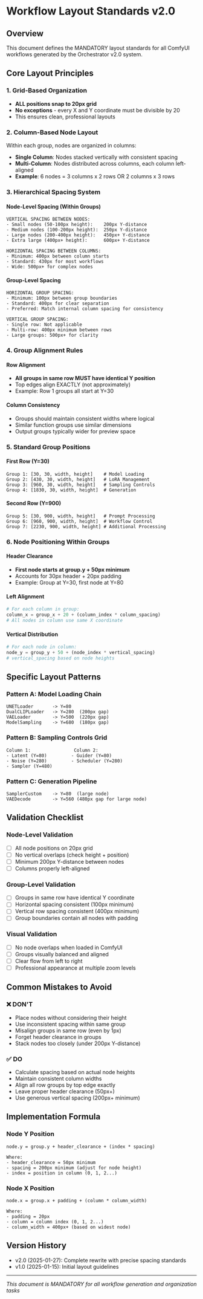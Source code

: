 # Workflow Layout Standards v2.0

## Overview
This document defines the MANDATORY layout standards for all ComfyUI workflows generated by the Orchestrator v2.0 system.

## Core Layout Principles

### 1. Grid-Based Organization
- **ALL positions snap to 20px grid**
- **No exceptions** - every X and Y coordinate must be divisible by 20
- This ensures clean, professional layouts

### 2. Column-Based Node Layout
Within each group, nodes are organized in columns:
- **Single Column**: Nodes stacked vertically with consistent spacing
- **Multi-Column**: Nodes distributed across columns, each column left-aligned
- **Example**: 6 nodes = 3 columns x 2 rows OR 2 columns x 3 rows

### 3. Hierarchical Spacing System

#### Node-Level Spacing (Within Groups)
```
VERTICAL SPACING BETWEEN NODES:
- Small nodes (50-100px height):    200px Y-distance
- Medium nodes (100-200px height):  250px Y-distance  
- Large nodes (200-400px height):   450px+ Y-distance
- Extra large (400px+ height):      600px+ Y-distance

HORIZONTAL SPACING BETWEEN COLUMNS:
- Minimum: 400px between column starts
- Standard: 430px for most workflows
- Wide: 500px+ for complex nodes
```

#### Group-Level Spacing
```
HORIZONTAL GROUP SPACING:
- Minimum: 100px between group boundaries
- Standard: 400px for clear separation
- Preferred: Match internal column spacing for consistency

VERTICAL GROUP SPACING:
- Single row: Not applicable
- Multi-row: 400px minimum between rows
- Large groups: 500px+ for clarity
```

### 4. Group Alignment Rules

#### Row Alignment
- **All groups in same row MUST have identical Y position**
- Top edges align EXACTLY (not approximately)
- Example: Row 1 groups all start at Y=30

#### Column Consistency
- Groups should maintain consistent widths where logical
- Similar function groups use similar dimensions
- Output groups typically wider for preview space

### 5. Standard Group Positions

#### First Row (Y=30)
```
Group 1: [30, 30, width, height]    # Model Loading
Group 2: [430, 30, width, height]   # LoRA Management  
Group 3: [960, 30, width, height]   # Sampling Controls
Group 4: [1830, 30, width, height]  # Generation
```

#### Second Row (Y=900)
```
Group 5: [30, 900, width, height]   # Prompt Processing
Group 6: [960, 900, width, height]  # Workflow Control
Group 7: [2230, 900, width, height] # Additional Processing
```

### 6. Node Positioning Within Groups

#### Header Clearance
- **First node starts at group.y + 50px minimum**
- Accounts for 30px header + 20px padding
- Example: Group at Y=30, first node at Y=80

#### Left Alignment
```python
# For each column in group:
column_x = group_x + 20 + (column_index * column_spacing)
# All nodes in column use same X coordinate
```

#### Vertical Distribution
```python
# For each node in column:
node_y = group_y + 50 + (node_index * vertical_spacing)
# vertical_spacing based on node heights
```

## Specific Layout Patterns

### Pattern A: Model Loading Chain
```
UNETLoader       -> Y=80
DualCLIPLoader   -> Y=280  (200px gap)
VAELoader        -> Y=500  (220px gap)
ModelSampling    -> Y=680  (180px gap)
```

### Pattern B: Sampling Controls Grid
```
Column 1:                Column 2:
- Latent (Y=80)         - Guider (Y=80)
- Noise (Y=280)         - Scheduler (Y=280)
- Sampler (Y=480)
```

### Pattern C: Generation Pipeline
```
SamplerCustom    -> Y=80  (large node)
VAEDecode        -> Y=560 (480px gap for large node)
```

## Validation Checklist

### Node-Level Validation
- [ ] All node positions on 20px grid
- [ ] No vertical overlaps (check height + position)
- [ ] Minimum 200px Y-distance between nodes
- [ ] Columns properly left-aligned

### Group-Level Validation  
- [ ] Groups in same row have identical Y coordinate
- [ ] Horizontal spacing consistent (100px minimum)
- [ ] Vertical row spacing consistent (400px minimum)
- [ ] Group boundaries contain all nodes with padding

### Visual Validation
- [ ] No node overlaps when loaded in ComfyUI
- [ ] Groups visually balanced and aligned
- [ ] Clear flow from left to right
- [ ] Professional appearance at multiple zoom levels

## Common Mistakes to Avoid

### ❌ DON'T
- Place nodes without considering their height
- Use inconsistent spacing within same group
- Misalign groups in same row (even by 1px)
- Forget header clearance in groups
- Stack nodes too closely (under 200px Y-distance)

### ✅ DO
- Calculate spacing based on actual node heights
- Maintain consistent column widths
- Align all row groups by top edge exactly
- Leave proper header clearance (50px+)
- Use generous vertical spacing (200px+ minimum)

## Implementation Formula

### Node Y Position
```
node.y = group.y + header_clearance + (index * spacing)

Where:
- header_clearance = 50px minimum
- spacing = 200px minimum (adjust for node height)
- index = position in column (0, 1, 2...)
```

### Node X Position  
```
node.x = group.x + padding + (column * column_width)

Where:
- padding = 20px
- column = column index (0, 1, 2...)
- column_width = 400px+ (based on widest node)
```

## Version History
- v2.0 (2025-01-27): Complete rewrite with precise spacing standards
- v1.0 (2025-01-15): Initial layout guidelines

---
*This document is MANDATORY for all workflow generation and organization tasks*